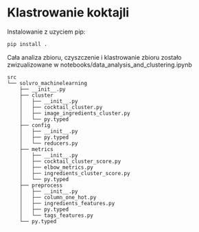 # Klastrowanie koktajli

Instalowanie z uzyciem pip:
```bash
pip install .
```

Cała analiza zbioru, czyszczenie i klastrowanie zbioru zostało zwizualizowane w notebooks/data_analysis_and_clustering.ipynb

```
src
└── solvro_machinelearning
    ├── __init__.py
    ├── cluster
    │   ├── __init__.py
    │   ├── cocktail_cluster.py
    │   ├── image_ingredients_cluster.py
    │   └── py.typed
    ├── config
    │   ├── __init__.py
    │   ├── py.typed
    │   └── reducers.py
    ├── metrics
    │   ├── __init__.py
    │   ├── cocktail_cluster_score.py
    │   ├── elbow_metrics.py
    │   ├── ingredients_cluster_score.py
    │   └── py.typed
    ├── preprocess
    │   ├── __init__.py
    │   ├── column_one_hot.py
    │   ├── ingredients_features.py
    │   ├── py.typed
    │   └── tags_features.py
    └── py.typed
```